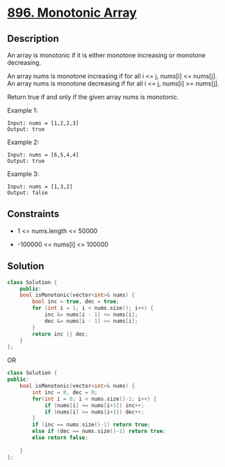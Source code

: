 # [896. Monotonic Array](https://leetcode.com/problems/monotonic-array/)

## Description

An array is monotonic if it is either monotone increasing or monotone decreasing.

An array nums is monotone increasing if for all i <= j, nums[i] <= nums[j].  An array nums is monotone decreasing if for all i <= j, nums[i] >= nums[j].

Return true if and only if the given array nums is monotonic.

Example 1:

```
Input: nums = [1,2,2,3]
Output: true
```

Example 2:

```
Input: nums = [6,5,4,4]
Output: true
```

Example 3:

```
Input: nums = [1,3,2]
Output: false
```

## Constraints

- 1 <= nums.length <= 50000

- -100000 <= nums[i] <= 100000

## Solution

```cpp
class Solution {
    public:
    bool isMonotonic(vector<int>& nums) {
        bool inc = true, dec = true;
        for (int i = 1; i < nums.size(); i++) {
            inc &= nums[i - 1] <= nums[i];
            dec &= nums[i - 1] >= nums[i];
        }
        return inc || dec;
    }
};
```

OR

```cpp
class Solution {
public:
    bool isMonotonic(vector<int>& nums) {
        int inc = 0, dec = 0;
        for(int i = 0; i < nums.size()-1; i++) {
            if (nums[i] <= nums[i+1]) inc++;
            if (nums[i] >= nums[i+1]) dec++;
        }
        if (inc == nums.size()-1) return true;
        else if (dec == nums.size()-1) return true;
        else return false;
        
    }
};
```
